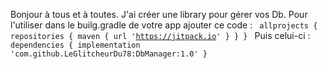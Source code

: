 Bonjour à tous et à toutes.
J'ai créer une library pour gérer vos Db. 
Pour l'utiliser dans le builg.gradle de votre app ajouter ce code :
<code>
allprojects {
	repositories {
		maven { url 'https://jitpack.io' }
	}
}
</code>
Puis celui-ci :
<code>
dependencies {
    implementation 'com.github.LeGlitcheurDu78:DbManager:1.0'
}
</code>
